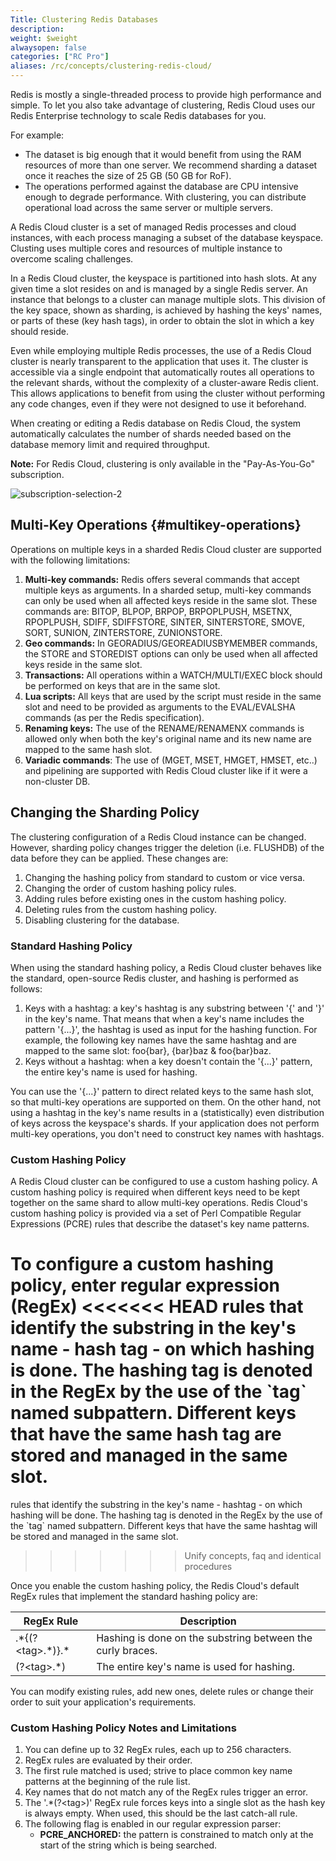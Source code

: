 ```yaml
---
Title: Clustering Redis Databases
description:
weight: $weight
alwaysopen: false
categories: ["RC Pro"]
aliases: /rc/concepts/clustering-redis-cloud/
---
```

Redis is mostly a single-threaded process to provide high performance and simple.
To let you also take advantage of clustering,
Redis Cloud uses our Redis Enterprise technology to scale Redis databases for you.

For example:

- The dataset is big enough that it would benefit from using the RAM resources of more than one server.
    We recommend sharding a dataset once it reaches the size of 25 GB (50 GB for RoF).
- The operations performed against the database are CPU intensive enough to degrade performance.
    With clustering, you can distribute operational load across the same server or multiple servers.

A Redis Cloud cluster is a set of managed Redis processes and cloud instances,
with each process managing a subset of the database keyspace.
Clusting uses multiple cores and resources of multiple instance to overcome scaling challenges.

In a Redis Cloud cluster, the keyspace is partitioned into hash
slots. At any given time a slot resides on and is managed by a single
Redis server. An instance that belongs to a cluster can manage multiple
slots. This division of the key space, shown as sharding, is achieved by
hashing the keys' names, or parts of these (key hash tags), in order to
obtain the slot in which a key should reside.

Even while employing multiple Redis processes, the use of a Redis
Cloud cluster is nearly transparent to the application that
uses it. The cluster is accessible via a single endpoint that
automatically routes all operations to the relevant shards, without the
complexity of a cluster-aware Redis client. This allows applications to
benefit from using the cluster without performing any code changes, even
if they were not designed to use it beforehand.

When creating or editing a Redis database on Redis Cloud, the
system automatically calculates the number of shards needed based on
the database memory limit and required throughput.

**Note:** For Redis Cloud, clustering is only available in the
"Pay-As-You-Go" subscription.

![subscription-selection-2](/images/rcessentials/subscription-selection-2.png?width=600&height=221)

## Multi-Key Operations {#multikey-operations}

Operations on multiple keys in a sharded Redis Cloud cluster
are supported with the following limitations:

1. **Multi-key commands:** Redis offers several commands that accept
    multiple keys as arguments. In a sharded setup, multi-key commands
    can only be used when all affected keys reside in the same slot.
    These commands are: BITOP, BLPOP, BRPOP, BRPOPLPUSH, MSETNX,
    RPOPLPUSH, SDIFF, SDIFFSTORE, SINTER, SINTERSTORE, SMOVE, SORT,
    SUNION, ZINTERSTORE, ZUNIONSTORE.
1. **Geo commands:** In GEORADIUS/GEOREADIUSBYMEMBER commands, the
    STORE and STOREDIST options can only be used when all affected keys
    reside in the same slot.
1. **Transactions:** All operations within a WATCH/MULTI/EXEC block
    should be performed on keys that are in the same slot.
1. **Lua scripts:** All keys that are used by the script must reside in
    the same slot and need to be provided as arguments to the
    EVAL/EVALSHA commands (as per the Redis specification).
1. **Renaming keys:** The use of the RENAME/RENAMENX commands is
    allowed only when both the key's original name and its new name are
    mapped to the same hash slot.
1. **Variadic commands**: The use of (MGET, MSET, HMGET, HMSET, etc..)
    and pipelining are supported with Redis Cloud cluster
    like if it were a non-cluster DB.

## Changing the Sharding Policy

The clustering configuration of a Redis Cloud instance can be
changed. However, sharding policy changes trigger the deletion
(i.e. FLUSHDB) of the data before they can be applied. These changes
are:

1. Changing the hashing policy from standard to custom or vice versa.
1. Changing the order of custom hashing policy rules.
1. Adding rules before existing ones in the custom hashing policy.
1. Deleting rules from the custom hashing policy.
1. Disabling clustering for the database.

### Standard Hashing Policy

When using the standard hashing policy, a Redis Cloud cluster
behaves like the standard, open-source Redis cluster, and hashing is
performed as follows:

1. Keys with a hashtag: a key's hashtag is any substring between '{'
    and '}' in the key's name. That means that when a key's name
    includes the pattern '{...}', the hashtag is used as input for the
    hashing function. For example, the following key names have the same
    hashtag and are mapped to the same slot: foo{bar},
    {bar}baz & foo{bar}baz.
1. Keys without a hashtag: when a key doesn't contain the '{...}'
    pattern, the entire key's name is used for hashing.

You can use the '{...}' pattern to direct related keys to the same hash
slot, so that multi-key operations are supported on them. On the other
hand, not using a hashtag in the key's name results in a
(statistically) even distribution of keys across the keyspace's shards.
If your application does not perform multi-key operations, you don't
need to construct key names with hashtags.

### Custom Hashing Policy

A Redis Cloud  cluster can be configured to use a custom hashing
policy. A custom hashing policy is required when different keys need to
be kept together on the same shard to allow multi-key operations. Redis
Cloud's custom hashing policy is provided via a set of Perl
Compatible Regular Expressions (PCRE) rules that describe the dataset's
key name patterns.

To configure a custom hashing policy, enter regular expression (RegEx)
<<<<<<< HEAD
rules that identify the substring in the key's name - hash tag - on
which hashing is done. The hashing tag is denoted in the RegEx by
the use of the \`tag\` named subpattern. Different keys that have the
same hash tag are stored and managed in the same slot.
=======
rules that identify the substring in the key's name - hashtag - on
which hashing will be done. The hashing tag is denoted in the RegEx by
the use of the \`tag\` named subpattern. Different keys that have the
same hashtag will be stored and managed in the same slot.
>>>>>>> Unify concepts, faq and identical procedures

Once you enable the custom hashing policy, the Redis Cloud's
default RegEx rules that implement the standard hashing policy are:

| RegEx Rule | Description |
|-----------|-----------------|
| .\*{(?\<tag\>.\*)}.\* | Hashing is done on the substring between the curly braces. |
| (?\<tag\>.\*) | The entire key's name is used for hashing. |

You can modify existing rules, add new ones, delete rules or change
their order to suit your application's requirements.

### Custom Hashing Policy Notes and Limitations

1. You can define up to 32 RegEx rules, each up to 256 characters.
1. RegEx rules are evaluated by their order.
1. The first rule matched is used; strive to place common key name
    patterns at the beginning of the rule list.
1. Key names that do not match any of the RegEx rules trigger an
    error.
1. The '.\*(?\<tag\>)' RegEx rule forces keys into a single slot as the
    hash key is always empty. When used, this should be the last
    catch-all rule.
1. The following flag is enabled in our regular expression parser:
   - **PCRE_ANCHORED:** the pattern is constrained to match only at
        the start of the string which is being searched.
